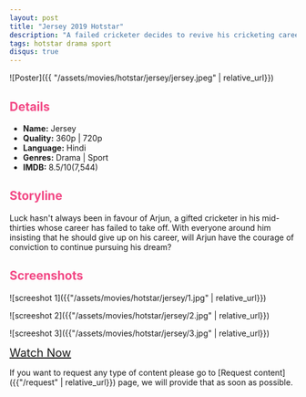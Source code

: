 ```yaml
---
layout: post
title: "Jersey 2019 Hotstar"
description: "A failed cricketer decides to revive his cricketing career in his late 30's despite everyone being skeptical of his ability to do so. "
tags: hotstar drama sport
disqus: true
---
```

<style>
h2{
    color:#F24784;
}
</style>

![Poster]({{ "/assets/movies/hotstar/jersey/jersey.jpeg" | relative_url}})

## Details

* **Name:** Jersey
* **Quality:** 360p \| 720p
* **Language:** Hindi
* **Genres:** Drama \| Sport
* **IMDB:** 8.5/10(7,544)

## Storyline

Luck hasn't always been in favour of Arjun, a gifted cricketer in his mid-thirties whose career has failed to take off. With everyone around him insisting that he should give up on his career, will Arjun have the courage of conviction to continue pursuing his dream?

## Screenshots

![screeshot 1]({{"/assets/movies/hotstar/jersey/1.jpg" | relative_url}})

![screeshot 2]({{"/assets/movies/hotstar/jersey/2.jpg" | relative_url}})

![screeshot 3]({{"/assets/movies/hotstar/jersey/3.jpg" | relative_url}})
<br>

<a class="btn card_btn" href="{{ '/movies/hotstar/jersey' | relative_url}}" style="font-size:20px" target="_blank">Watch Now</a>

If you want to request any type of content please go to [Request content]({{"/request" | relative_url}}) page, we will provide that as soon as possible.
